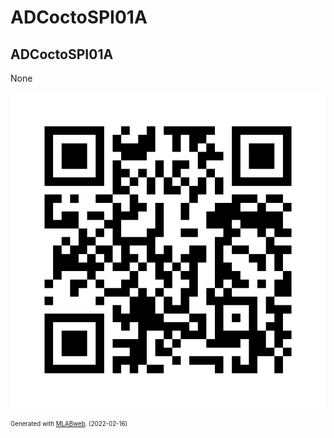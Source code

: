<!--- PrjInfo ---> <!--- Please remove this line after manually editing --->
<!--- 00a56be08b96043df9e37d6aff7b6990 --->
<!--- Created:2022-02-16 21:43:30.860427: ---> 
<!--- Author:: ---> 
<!--- AuthorEmail:: ---> 
<!--- Tags:: ---> 
<!--- Ust:: ---> 
<!--- Label --->
<!--- ELabel ---> 
<!--- Name:ADCoctoSPI01A: --->
# ADCoctoSPI01A
<!--- LongName --->
## ADCoctoSPI01A
<!--- ELongName ---> 

<!--- Lead --->
None
<!--- ELead ---> 

![ADCoctoSPI01A](doc/img/ADCoctoSPI01A_QRcode.png) 


<!--- Description --->
<!--- EDescription --->
<!--- Content --->
<!--- EContent --->
<sub><sup> Generated with [MLABweb](https://github.com/MLAB-project/MLABweb). (2022-02-16)</sup></sub>